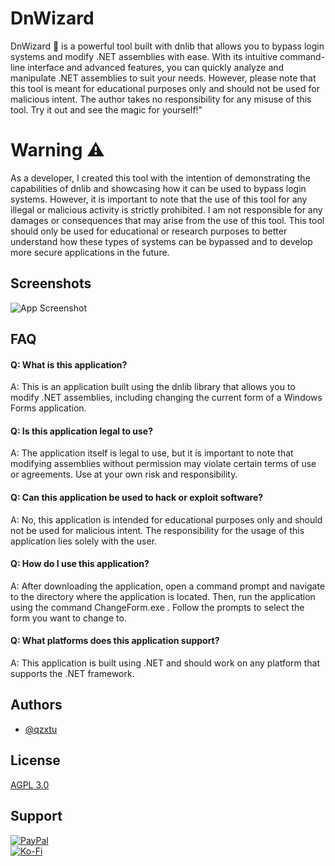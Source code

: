 # DnWizard

DnWizard 🧙 is a powerful tool built with dnlib that allows you to bypass login systems and modify .NET assemblies with ease. With its intuitive command-line interface and advanced features, you can quickly analyze and manipulate .NET assemblies to suit your needs. However, please note that this tool is meant for educational purposes only and should not be used for malicious intent. The author takes no responsibility for any misuse of this tool. Try it out and see the magic for yourself!"

# Warning ⚠️

As a developer, I created this tool with the intention of demonstrating the capabilities of dnlib and showcasing how it can be used to bypass login systems. However, it is important to note that the use of this tool for any illegal or malicious activity is strictly prohibited. I am not responsible for any damages or consequences that may arise from the use of this tool. This tool should only be used for educational or research purposes to better understand how these types of systems can be bypassed and to develop more secure applications in the future.

## Screenshots

![App Screenshot](https://cdn.discordapp.com/attachments/1008195045960204349/1098068925817831527/New_Website_Blue_Mockup_Instagram_-_Laptop_1.gif)

## FAQ

#### Q: What is this application?

A: This is an application built using the dnlib library that allows you to modify .NET assemblies, including changing the current form of a Windows Forms application.

#### Q: Is this application legal to use?

A: The application itself is legal to use, but it is important to note that modifying assemblies without permission may violate certain terms of use or agreements. Use at your own risk and responsibility.

#### Q: Can this application be used to hack or exploit software?

A: No, this application is intended for educational purposes only and should not be used for malicious intent. The responsibility for the usage of this application lies solely with the user.

#### Q: How do I use this application?

A: After downloading the application, open a command prompt and navigate to the directory where the application is located. Then, run the application using the command ChangeForm.exe <path-to-assembly>. Follow the prompts to select the form you want to change to.

#### Q: What platforms does this application support?

A: This application is built using .NET and should work on any platform that supports the .NET framework.

## Authors

- [@qzxtu](https://www.github.com/qzxtu)

## License

[AGPL 3.0](https://choosealicense.com/licenses/agpl-3.0/)

## Support

[![PayPal](https://img.shields.io/badge/PayPal-00457C?style=for-the-badge&logo=paypal&logoColor=white)](https://paypal.me/nova355killer)  
 [![Ko-Fi](https://img.shields.io/badge/kofi-00457C?style=for-the-badge&logo=ko-fi&logoColor=white)](https://ko-fi.com/nova355)
